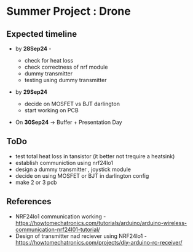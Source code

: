 # Summer Project : Drone

## Expected timeline
- by **28Sep24**     -
    - check for heat loss
    - check correctness of nrf module
    - dummy transmitter
    - testing using dummy transmitter

- by **29Sep24** 
   - decide on MOSFET vs BJT darlington
   - start working on PCB

- On **30Sep24** -> Buffer + Presentation Day 


## ToDo 
- test total heat loss in tansistor (it better not trequire a heatsink)
- establish communiction using nrf24lo1
- design a dummy transmitter , joystick module
- decide on using MOSFET or BJT in darlington config
- make 2 or 3 pcb

## References
- NRF24lo1 communication working - https://howtomechatronics.com/tutorials/arduino/arduino-wireless-communication-nrf24l01-tutorial/
- Design of transmitter nad reciever using NRF24lo1 - https://howtomechatronics.com/projects/diy-arduino-rc-receiver/

